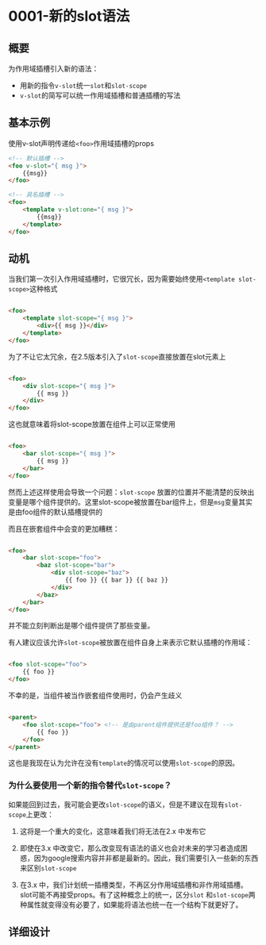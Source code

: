 # 0001-新的slot语法

## 概要

为作用域插槽引入新的语法：

- 用新的指令`v-slot`统一`slot`和`slot-scope`
- `v-slot`的简写可以统一作用域插槽和普通插槽的写法

## 基本示例

使用v-slot声明传递给`<foo>`作用域插槽的props

```html
<!-- 默认插槽 -->
<foo v-slot="{ msg }">
    {{msg}}
</foo>

<!-- 具名插槽 -->
<foo>
    <template v-slot:one="{ msg }">
        {{msg}}
    </template>
</foo>
```

## 动机

当我们第一次引入作用域插槽时，它很冗长，因为需要始终使用`<template slot-scope>`这种格式

```html

<foo>
    <template slot-scope="{ msg }">
        <div>{{ msg }}</div>
    </template>
</foo>
```

为了不让它太冗余，在2.5版本引入了`slot-scope`直接放置在slot元素上

```html

<foo>
    <div slot-scope="{ msg }">
        {{ msg }}
    </div>
</foo>
```

这也就意味着将slot-scope放置在组件上可以正常使用

```html

<foo>
    <bar slot-scope="{ msg }">
        {{ msg }}
    </bar>
</foo>
```

然而上述这样使用会导致一个问题：`slot-scope`
放置的位置并不能清楚的反映出变量是哪个组件提供的。这里slot-scope被放置在bar组件上，但是`msg`变量其实是由foo组件的默认插槽提供的

而且在嵌套组件中会变的更加糟糕：

```html

<foo>
    <bar slot-scope="foo">
        <baz slot-scope="bar">
            <div slot-scope="baz">
                {{ foo }} {{ bar }} {{ baz }}
            </div>
        </baz>
    </bar>
</foo>
```

并不能立刻判断出是哪个组件提供了那些变量。

有人建议应该允许`slot-scope`被放置在组件自身上来表示它默认插槽的作用域：

```html

<foo slot-scope="foo">
    {{ foo }}
</foo>
```

不幸的是，当组件被当作嵌套组件使用时，仍会产生歧义

```html

<parent>
    <foo slot-scope="foo"> <!-- 是由parent组件提供还是foo组件？ -->
        {{ foo }}
    </foo>
</parent>
```

这也是我现在认为允许在没有`template`的情况可以使用`slot-scope`的原因。

### 为什么要使用一个新的指令替代`slot-scope`？

如果能回到过去，我可能会更改`slot-scope`的语义，但是不建议在现有`slot-scope`上更改：

1. 这将是一个重大的变化，这意味着我们将无法在2.x 中发布它

2. 即使在3.x
   中改变它，那么改变现有语法的语义也会对未来的学习者造成困惑，因为google搜索内容并非都是最新的。因此，我们需要引入一些新的东西来区别`slot-scope`

3. 在3.x 中，我们计划统一插槽类型，不再区分作用域插槽和非作用域插槽。slot可能不再接受props。有了这种概念上的统一，区分`slot`
   和`slot-scope`两种属性就变得没有必要了，如果能将语法也统一在一个结构下就更好了。


## 详细设计





